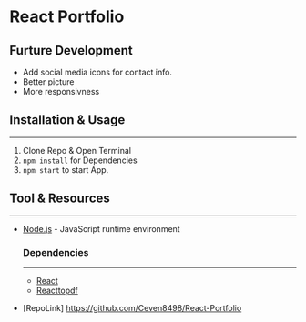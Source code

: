 
# React Portfolio

## Furture Development
* Add social media icons for contact info.
* Better picture
* More responsivness

## Installation & Usage
---
1. Clone Repo & Open Terminal
2. `npm install` for Dependencies
3. `npm start` to start App.


## Tool & Resources
---
* [Node.js](https://nodejs.org/en/) - JavaScript runtime environment
    ### Dependencies
    ---
    * [React](https://www.npmjs.com/package/react)
    * [Reacttopdf](https://www.npmjs.com/package/react-to-pdf)

* [RepoLink] https://github.com/Ceven8498/React-Portfolio